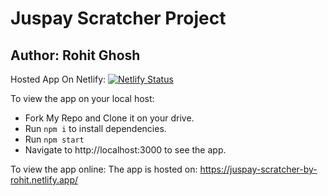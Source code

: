 # Juspay Scratcher Project

## Author: Rohit Ghosh

Hosted App On Netlify: [![Netlify Status](https://api.netlify.com/api/v1/badges/9f88e869-eeed-40f6-b512-7239375f7df3/deploy-status)](https://app.netlify.com/sites/calm-pavlova-9daac6/deploys)


To view the app on your local host:
- Fork My Repo and Clone it on your drive.
- Run `npm i` to install dependencies.
- Run `npm start`
- Navigate to http://localhost:3000 to see the app.

To view the app online:
The app is hosted on: https://juspay-scratcher-by-rohit.netlify.app/